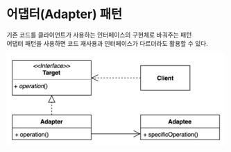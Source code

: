 # 어댑터(Adapter) 패턴
기존 코드를 클라이언트가 사용하는 인터페이스의 구현체로 바궈주는 패턴  
어댑터 패턴을 사용하면 코드 재사용과 인터페이스가 다르더라도 활용할 수 있다.

![Adapter.png](Adapter.png)

